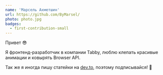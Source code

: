 ```yaml
---
name: 'Марсель Ахметшин'
url: https://github.com/ByMarsel/
photo: photo.jpg
badges:
  - first-contribution-small
---
```


Привет 😎

Я фронтенд-разработчик в компании Tabby, люблю клепать красивые анимации и ковырять Browser API.

Так же я иногда пишу статейки на [dev.to](https://dev.to/bymarsel/web-workers-revolutionizing-web-performance-and-user-experience-3i1b), поэтому подписывайся! 💪
